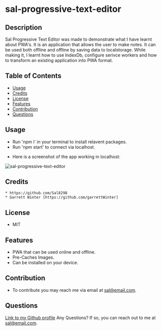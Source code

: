 # sal-progressive-text-editor

  ## Description

Sal Progressive Text Editor was made to demonstrate what I have learnt about PWA's. It is an application that allows the user to make notes. It can be used both offline and offline by saving data to localstorage. While making it, I learnt how to use IndexDb, configure serivce workers and how to transform an existing application into PWA format.

  ## Table of Contents
  - [Usage](#Usage)
  - [Credits](#Credits)
  - [License](#License)
  - [Features](#Features)
  - [Contribution](#Contribution)
  - [Questions](#Questions)

## Usage
  * Run 'npm i' in your terminal to install relavent packages.
  * Run 'npm start' to connect via localhost.

  - Here is a screenshot of the app working in localhost:

  ![sal-progressive-text-editor](.client/src/images/Screenshot.png)

  ## Credits
    * https://github.com/Sal8298
    * Garrett Winter [https://github.com/garrettWinter]

  ## License
  * MIT

  ## Features
  * PWA that can be used online and offline.
  * Pre-Caches Images.
  * Can be installed on your device.

  ## Contribution
  * To contribute you may reach me via email at sal@email.com.

  ## Questions
  [Link to my Github profile](https://github.com/Sal8298)
  Any Questions? If so, you can reach out to me at sal@email.com.